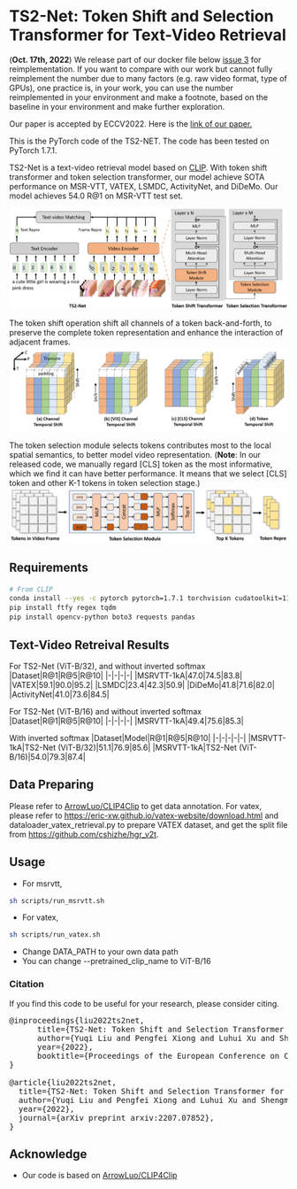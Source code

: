 # TS2-Net: Token Shift and Selection Transformer for Text-Video Retrieval

(**Oct. 17th, 2022**) We release part of our docker file below [issue 3](https://github.com/yuqi657/ts2_net/issues/3) for reimplementation. If you want to compare with our work but cannot fully reimplement the number due to many factors (e.g. raw video format, type of GPUs), one practice is, in your work, you can use the number reimplemented in your environment and make a footnote, based on the baseline in your environment and make further exploration.

Our paper is accepted by ECCV2022. Here is the [link of our paper.](https://www.ecva.net/papers/eccv_2022/papers_ECCV/papers/136740311.pdf)

This is the PyTorch code of the TS2-NET. The code has been tested on PyTorch 1.7.1.

TS2-Net is a text-video retrieval model based on [CLIP](https://github.com/openai/CLIP). With token shift transformer and token selection transformer, our model achieve SOTA performance on MSR-VTT, VATEX, LSMDC, ActivityNet, and DiDeMo. Our model achieves 54.0 R@1 on MSR-VTT test set.

![ts2_net](pics/framework.png)

The token shift operation shift all channels of a token back-and-forth, to preserve the complete token representation and enhance the interaction of adjacent frames.
![tokenshift](pics/tokenshift.png)

The token selection module selects tokens contributes most to the local spatial semantics, to better model video representation.
(**Note**: In our released code, we manually regard [CLS] token as the most informative, which we find it can have better performance. It means that we select [CLS] token and other K-1 tokens in token selection stage.)
![tokenselect](pics/token_selection.png)
## Requirements
```sh
# From CLIP
conda install --yes -c pytorch pytorch=1.7.1 torchvision cudatoolkit=11.0
pip install ftfy regex tqdm
pip install opencv-python boto3 requests pandas
```

## Text-Video Retreival Results

For TS2-Net (ViT-B/32), and without inverted softmax
|Dataset|R@1|R@5|R@10|
|-|-|-|-|
|MSRVTT-1kA|47.0|74.5|83.8|
|VATEX|59.1|90.0|95.2|
|LSMDC|23.4|42.3|50.9|
|DiDeMo|41.8|71.6|82.0|
|ActivityNet|41.0|73.6|84.5|

For TS2-Net (ViT-B/16) and without inverted softmax
|Dataset|R@1|R@5|R@10|
|-|-|-|-|
|MSRVTT-1kA|49.4|75.6|85.3|

With inverted softmax
|Dataset|Model|R@1|R@5|R@10|
|-|-|-|-|-|
|MSRVTT-1kA|TS2-Net (ViT-B/32)|51.1|76.9|85.6|
|MSRVTT-1kA|TS2-Net (ViT-B/16)|54.0|79.3|87.4|

## Data Preparing 

Please refer to [ArrowLuo/CLIP4Clip](https://github.com/ArrowLuo/CLIP4Clip) to get data annotation.
For vatex, please refer to https://eric-xw.github.io/vatex-website/download.html and dataloader_vatex_retrieval.py to prepare VATEX dataset, and get the split file from https://github.com/cshizhe/hgr_v2t.

## Usage
* For msrvtt, 
```sh
sh scripts/run_msrvtt.sh
```
* For vatex,
```sh
sh scripts/run_vatex.sh
``` 
* Change DATA_PATH to your own data path
* You can change --pretrained_clip_name to ViT-B/16

### Citation
If you find this code to be useful for your research, please consider citing.
<pre>
@inproceedings{liu2022ts2net,
      title={TS2-Net: Token Shift and Selection Transformer for Text-Video Retrieval}, 
      author={Yuqi Liu and Pengfei Xiong and Luhui Xu and Shengming Cao and Qin Jin},
      year={2022},
      booktitle={Proceedings of the European Conference on Computer Vision (ECCV)},
}

@article{liu2022ts2net,
  title={TS2-Net: Token Shift and Selection Transformer for Text-Video Retrieval},
  author={Yuqi Liu and Pengfei Xiong and Luhui Xu and Shengming Cao and Qin Jin},
  year={2022},
  journal={arXiv preprint arxiv:2207.07852},
}
</pre> 

## Acknowledge
* Our code is based on [ArrowLuo/CLIP4Clip](https://github.com/ArrowLuo/CLIP4Clip)
